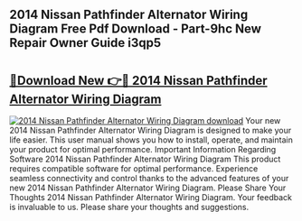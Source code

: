 ## 2014 Nissan Pathfinder Alternator Wiring Diagram Free Pdf Download - Part-9hc New Repair Owner Guide i3qp5

# <h2><a href="http://dfnwym7.blite.top/?on=2014+Nissan+Pathfinder+Alternator+Wiring+Diagram">🔗Download New 👉🔴 2014 Nissan Pathfinder Alternator Wiring Diagram</a></h2>

[![2014 Nissan Pathfinder Alternator Wiring Diagram download](https://i.imgur.com/lujVjoI.png)](http://dfnwym7.blite.top/?on=2014+Nissan+Pathfinder+Alternator+Wiring+Diagram)
Your new 2014 Nissan Pathfinder Alternator Wiring Diagram is designed to make your life easier. This user manual shows you how to install, operate, and maintain your product for optimal performance. Important Information Regarding Software 2014 Nissan Pathfinder Alternator Wiring Diagram This product requires compatible software for optimal performance. Experience seamless connectivity and control thanks to the advanced features of your new 2014 Nissan Pathfinder Alternator Wiring Diagram. Please Share Your Thoughts 2014 Nissan Pathfinder Alternator Wiring Diagram. Your feedback is invaluable to us. Please share your thoughts and suggestions.
